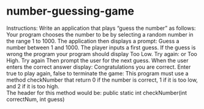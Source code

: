 # number-guessing-game
Instructions: 
 Write an application that plays “guess the number” as follows: Your program chooses the number to be by selecting a random number 
 in the range 1 to 1000. The application then displays a prompt: Guess a number between 1 and 1000. 
The player inputs a first guess. If the guess is wrong the program your program should display
Too Low. Try again:
  or
Too High. Try again
Then prompt the user for the next guess.  When the user enters the correct answer display:
Congratulations you are correct.
Enter true to play again, false to terminate the game:
This program must use a method checkNumber that return 0 if the number is correct, 1 if it is too low, and 2 if it is too high.  
The header for this method would be: public static int checkNumber(int correctNum, int guess)

